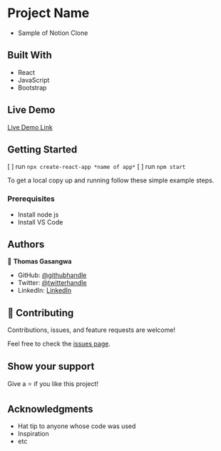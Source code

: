 # Project Name

- Sample of Notion Clone


## Built With

- React
- JavaScript
- Bootstrap

## Live Demo 

[Live Demo Link](https://notion-clone-netlifly.netlify.app/)


## Getting Started

[ ] run `npx create-react-app *name of app*`
[ ] run `npm start`


To get a local copy up and running follow these simple example steps.

### Prerequisites
- Install node js
- Install VS Code

## Authors

👤 **Thomas Gasangwa**

- GitHub: [@githubhandle](https://github.com/gasangw)
- Twitter: [@twitterhandle](https://twitter.com/ThomasGasangwa)
- LinkedIn: [LinkedIn](https://www.linkedin.com/in/gasangwa-thomas-84197222a/)

## 🤝 Contributing

Contributions, issues, and feature requests are welcome!

Feel free to check the [issues page](https://github.com/gasangw/notion-clone/issues).

## Show your support

Give a ⭐️ if you like this project!

## Acknowledgments

- Hat tip to anyone whose code was used
- Inspiration
- etc
